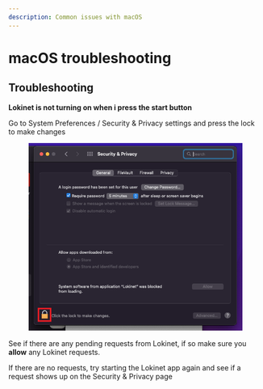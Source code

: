 ```yaml
---
description: Common issues with macOS
---
```


# macOS troubleshooting

## Troubleshooting

**Lokinet is not turning on when i press the start button**

Go to System Preferences / Security & Privacy settings and press the lock to make changes

<figure><img src="../../../.gitbook/assets/Screen Shot 2022-10-11 at 2.35.17 pm (1).png" alt=""><figcaption></figcaption></figure>

See if there are any pending requests from Lokinet, if so make sure you **allow** any Lokinet requests.

If there are no requests, try starting the Lokinet app again and see if a request shows up on the Security & Privacy page
